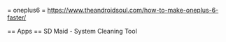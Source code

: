 = oneplus6 =
https://www.theandroidsoul.com/how-to-make-oneplus-6-faster/

== Apps ==
SD Maid - System Cleaning Tool
